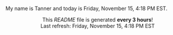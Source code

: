 My name is Tanner and today is Friday, November 15, 4:18 PM EST.

<p align="center">This <i>README</i> file is generated <b>every 3 hours</b>!</br>Last refresh: Friday, November 15, 4:18 PM EST<br /></p>

